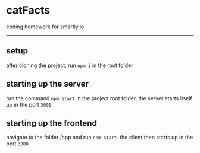 # catFacts
coding homework for smartly.io

---
## setup
after cloning the project, run ```npm i``` in the root folder


## starting up the server
run the command ```npm start``` in the project root folder, the server starts itself up in the port ```3001```


## starting up the frontend
navigate to the folder /app and run ```npm start```. the client then starts up in the port ```3000```
